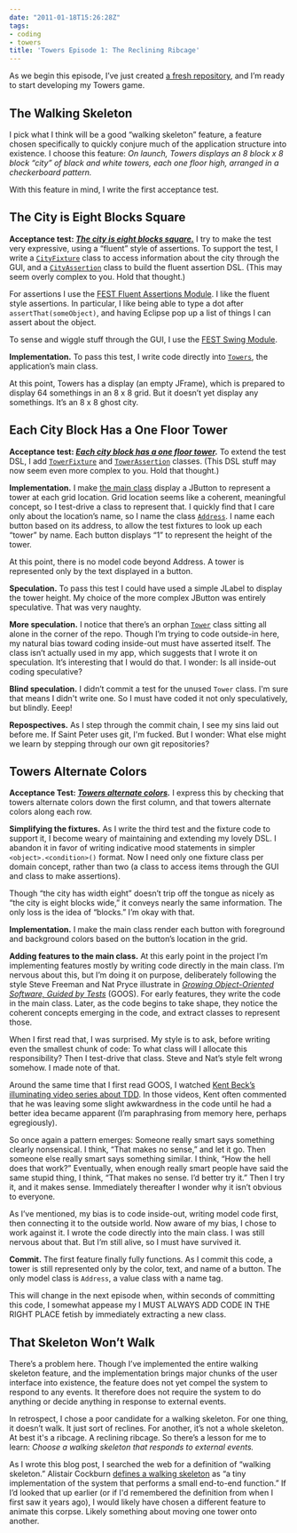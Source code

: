 ```yaml
---
date: "2011-01-18T15:26:28Z"
tags:
- coding
- towers
title: 'Towers Episode 1: The Reclining Ribcage'
---
```


<p>As we begin this episode, I’ve just created <a href="https://github.com/dhemery/Towers/commit/252be5b80247ba67f5e04a25ad5ac4b88c0c059a">a fresh repository</a>, and I’m ready to start developing my Towers game.</p>

## The Walking Skeleton

<p>I pick what I think will be a good “walking skeleton” feature, a feature chosen specifically to quickly conjure much of the application structure into existence. I choose this feature: <em>On launch, Towers displays an 8 block x 8 block “city” of black and white towers, each one floor high, arranged in a checkerboard pattern.</em></p>

<p>With this feature in mind, I write the first acceptance test.</p>

## The City is Eight Blocks Square

<p><strong>Acceptance test: <em><a href="https://github.com/dhemery/Towers/blob/7bf3a0496709373f5724e2b7a7dfebdf45b17698/test/acceptance/com/dhemery/towers/application/OnLaunch.java">The city is eight blocks square.</a></em></strong> I try to make the test very expressive, using a “fluent” style of assertions. To support the test, I write a <code><a href="https://github.com/dhemery/Towers/blob/057d4dec5bbce846f2cb666fbd40fda92812c2b6/test/acceptance/com/dhemery/towers/application/fixtures/CityFixture.java">CityFixture</a></code> class to access information about the city through the GUI, and a <code><a href="https://github.com/dhemery/Towers/blob/057d4dec5bbce846f2cb666fbd40fda92812c2b6/test/acceptance/com/dhemery/towers/application/fixtures/CityAssertion.java">CityAssertion</a></code> class to build the fluent assertion DSL. (This may seem overly complex to you. Hold that thought.)</p>

<p>For assertions I use the <a href="http://docs.codehaus.org/display/FEST/Fluent+Assertions+Module">FEST Fluent Assertions Module</a>. I like the fluent style assertions. In particular, I like being able to type a dot after <code>assertThat(someObject)</code>, and having Eclipse pop up a list of things I can assert about the object.</p>

<p>To sense and wiggle stuff through the GUI, I use the <a href="http://docs.codehaus.org/display/FEST/Swing+Module">FEST Swing Module</a>.</p>

<p><strong>Implementation.</strong> To pass this test, I write code directly into <code><a href="https://github.com/dhemery/Towers/blob/7bf3a0496709373f5724e2b7a7dfebdf45b17698/src/com/dhemery/towers/application/Towers.java">Towers</a></code>, the application’s main class.</p>

<p>At this point, Towers has a display (an empty JFrame), which is prepared to display 64 somethings in an 8 x 8 grid. But it doesn’t yet display any somethings. It’s an 8 x 8 ghost city.</p>

## Each City Block Has a One Floor Tower

<p><strong>Acceptance test: <em><a href="https://github.com/dhemery/Towers/blob/ec08ffa0727c1fd314fed881fd1086e8d63227bd/test/acceptance/com/dhemery/towers/application/OnLaunch.java">Each city block has a one floor tower</a>.</em></strong> To extend the test DSL, I add <code><a href="https://github.com/dhemery/Towers/blob/ec08ffa0727c1fd314fed881fd1086e8d63227bd/test/acceptance/com/dhemery/towers/application/fixtures/TowerFixture.java">TowerFixture</a></code> and <code><a href="https://github.com/dhemery/Towers/blob/ec08ffa0727c1fd314fed881fd1086e8d63227bd/test/acceptance/com/dhemery/towers/application/fixtures/TowerAssertion.java">TowerAssertion</a></code> classes. (This DSL stuff may now seem even more complex to you. Hold that thought.)</p>

<p><strong>Implementation.</strong> I make <a href="https://github.com/dhemery/Towers/blob/ec08ffa0727c1fd314fed881fd1086e8d63227bd/src/com/dhemery/towers/application/Towers.java">the main class</a> display a JButton to represent a tower at each grid location. Grid location seems like a coherent, meaningful concept, so I test-drive a class to represent that. I quickly find that I care only about the location’s name, so I name the class <code><a href="https://github.com/dhemery/Towers/blob/ec08ffa0727c1fd314fed881fd1086e8d63227bd/src/com/dhemery/towers/model/Address.java">Address</a></code>. I name each button based on its address, to allow the test fixtures to look up each “tower” by name. Each button displays “1” to represent the height of the tower.</p>

<p>At this point, there is no model code beyond Address. A tower is represented only by the text displayed in a button.</p>

<p><strong>Speculation.</strong> To pass this test I could have used a simple JLabel to display the tower height. My choice of the more complex JButton was entirely speculative. That was very naughty.</p>

<p><strong>More speculation.</strong> I notice that there’s an orphan <code><a href="https://github.com/dhemery/Towers/blob/ec08ffa0727c1fd314fed881fd1086e8d63227bd/src/com/dhemery/towers/model/Tower.java">Tower</a></code> class sitting all alone in the corner of the repo. Though I’m trying to code outside-in here, my natural bias toward coding inside-out must have asserted itself. The class isn’t actually used in my app, which suggests that I wrote it on speculation. It’s interesting that I would do that. I wonder: Is all inside-out coding speculative?</p>

<p><strong>Blind speculation.</strong> I didn’t commit a test for the unused <code>Tower</code> class. I'm sure that means I didn't write one. So I must have coded it not only speculatively, but blindly. Eeep!</p>

<p><strong>Repospectives.</strong> As I step through the commit chain, I see my sins laid out before me. If Saint Peter uses git, I'm fucked. But I wonder: What else might we learn by stepping through our own git repositories?</p>

## Towers Alternate Colors

<p><strong>Acceptance Test: <em><a href="https://github.com/dhemery/Towers/blob/master/test/acceptance/com/dhemery/towers/application/OnLaunch.java">Towers alternate colors</a>.</em></strong> I express this by checking that towers alternate colors down the first column, and that towers alternate colors along each row.</p>

<p><strong>Simplifying the fixtures.</strong> As I write the third test and the fixture code to support it, I become weary of maintaining and extending my lovely DSL. I abandon it in favor of writing indicative mood statements in simpler <code>&lt;object&gt;.&lt;condition&gt;()</code> format. Now I need only one fixture class per domain concept, rather than two (a class to access items through the GUI and class to make assertions).</p>

<p>Though “the city has width eight” doesn’t trip off the tongue as nicely as “the city is eight blocks wide,” it conveys nearly the same information. The only loss is the idea of “blocks.” I’m okay with that.</p>

<p><strong>Implementation.</strong> I make the main class render each button with foreground and background colors based on the button’s location in the grid.</p>

<p><strong>Adding features to the main class.</strong> At this early point in the project I’m implementing features mostly by writing code directly in the main class. I’m nervous about this, but I’m doing it on purpose, deliberately following the style Steve Freeman and Nat Pryce illustrate in <em><a href="http://www.amazon.com/exec/obidos/ASIN/0321503627/dalehemery-20">Growing Object-Oriented Software, Guided by Tests</a></em> (GOOS). For early features, they write the code in the main class. Later, as the code begins to take shape, they notice the coherent concepts emerging in the code, and extract classes to represent those.</p>

<p>When I first read that, I was surprised. My style is to ask, before writing even the smallest chunk of code: To what class will I allocate this responsibility? Then I test-drive that class. Steve and Nat’s style felt wrong somehow. I made note of that.</p>

<p>Around the same time that I first read GOOS, I watched <a href="http://pragprog.com/screencasts/v-kbtdd/test-driven-development">Kent Beck’s illuminating video series about TDD</a>. In those videos, Kent often commented that he was leaving some slight awkwardness in the code until he had a better idea became apparent (I’m paraphrasing from memory here, perhaps egregiously).</p>

<p>So once again a pattern emerges: Someone really smart says something clearly nonsensical. I think, “That makes no sense,” and let it go. Then someone else really smart says something similar. I think, “How the hell does that work?” Eventually, when enough really smart people have said the same stupid thing, I think, “That makes no sense. I’d better try it.” Then I try it, and it makes sense. Immediately thereafter I wonder why it isn’t obvious to everyone.</p>

<p>As I’ve mentioned, my bias is to code inside-out, writing model code first, then connecting it to the outside world. Now aware of my bias, I chose to work against it. I wrote the code directly into the main class. I was still nervous about that. But I’m still alive, so I must have survived it.</p>

<p><strong>Commit.</strong> The first feature finally fully functions. As I commit this code, a tower is still represented only by the color, text, and name of a button. The only model class is <code>Address</code>, a value class with a name tag.</p>

<p>This will change in the next episode when, within seconds of committing this code, I somewhat appease my I MUST ALWAYS ADD CODE IN THE RIGHT PLACE fetish by immediately extracting a new class.</p>

## That Skeleton Won’t Walk

<p>There’s a problem here. Though I’ve implemented the entire walking skeleton feature, and the implementation brings major chunks of the user interface into existence, the feature does not yet compel the system to respond to any events. It therefore does not require the system to do anything or decide anything in response to external events.</p>

<p>In retrospect, I chose a poor candidate for a walking skeleton. For one thing, it doesn’t walk. It just sort of reclines. For another, it’s not a whole skeleton. At best it's a ribcage. A reclining ribcage. So there’s a lesson for me to learn: <em>Choose a walking skeleton that responds to external events.</em></p>

<p>As I wrote this blog post, I searched the web for a definition of “walking skeleton.” Alistair Cockburn <a href="http://alistair.cockburn.us/Walking+skeleton">defines a walking skeleton</a> as “a tiny implementation of the system that performs a small end-to-end function.” If I’d looked that up earlier (or if I'd remembered the definition from when I first saw it years ago), I would likely have chosen a different feature to animate this corpse. Likely something about moving one tower onto another.</p>
